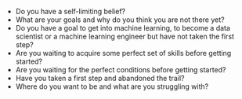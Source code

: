 - Do you have a self-limiting belief?
- What are your goals and why do you think you are not there yet?
- Do you have a goal to get into machine learning, to become a data scientist or a machine learning engineer but have not taken the first step?
-   Are you waiting to acquire some perfect set of skills before getting started?
-   Are you waiting for the perfect conditions before getting started?
-   Have you taken a first step and abandoned the trail?
-   Where do you want to be and what are you struggling with?